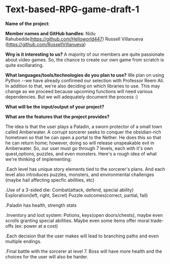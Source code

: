 # Text-based-RPG-game-draft-1


**Name of the project**: 

**Member names and GitHub handles**: 
  Nidu Rahubedde(https://github.com/Helloworld447)
  Russell Villanueva (https://github.com/RussellVillanueva)

**Wny is it interesting to us?**
A majority of our members are quite passionate about video games. So, the chance to create our own game from scratch is quite excillarating. 

**What languages/tools/technologies do you plan to use?**
We plan on using Python --we have already confirmed our selection with Professor Reem Ali. In addition to that, we're also deciding on which libraries to use. This may change as we proceed because upcoming functions will need various dependencies. But we will adequately document the process :)

**What will be the input/output of your project?**



**What are the features that the project provides?**

The idea is that the user plays a Paladin, a sworn protector of a small town called Amberwater. A corrupt sorcerer seeks to conquer the obsidian-rich hometown so that he can open a portal to the Nether. He does this so that he can return home; however, doing so will release unspeakable evil in Amberwater. So, our user must go through 7 levels, each with it's own quest,options, puzzles, and even monsters. Here's a rough idea of what we're thinking of implementing:

.Each level has unique story elements tied to the sorcerer's plans. And each level also introduces puzzles, monsters, and environmental challenges (maybe hail affecting specfic abilities, etc)

.Use of a 3-sided die: 
      Combat(attack, defend, special ability)
      Exploration(left, right, Secret)
      Puzzle outcomes(correct, partial, fail)

.Paladin has health, strength stats

.Inventory and loot system: Potions, keys(open doors/chests), maybe even scrolls granting special abilities. Maybe even some items offer moral trade-offs (ex: power at a cost)

.Each decision that the user makes will lead to branching paths and even multiple endings.

.Final battle with the sorcerer at level 7. Boss will have more health and the choices for the user will also be harder.
